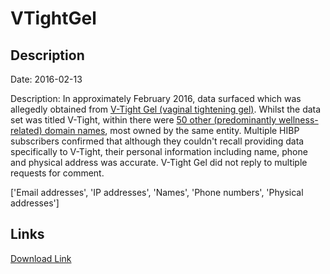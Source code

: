 # VTightGel

## Description

Date: 2016-02-13

Description:
In approximately February 2016, data surfaced which was allegedly obtained from <a href="http://vtightgel.com/" target="_blank" rel="noopener">V-Tight Gel (vaginal tightening gel)</a>. Whilst the data set was titled V-Tight, within there were <a href="https://pastebin.com/raw/pN7nyjJ7" target="_blank" rel="noopener">50 other (predominantly wellness-related) domain names</a>, most owned by the same entity. Multiple HIBP subscribers confirmed that although they couldn't recall providing data specifically to V-Tight, their personal information including name, phone and physical address was accurate. V-Tight Gel did not reply to multiple requests for comment.


['Email addresses', 'IP addresses', 'Names', 'Phone numbers', 'Physical addresses']

## Links

[Download Link](https://link-to.net/1229997/424.6999329366934/dynamic/?r=dnRpZ2h0Z2VsLmNvbQ==)